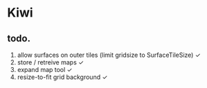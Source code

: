 # Kiwi


## todo.

1. allow surfaces on outer tiles (limit gridsize to SurfaceTileSize) ✓ 
2. store / retreive maps ✓
3. expand map tool ✓
4. resize-to-fit grid background ✓


